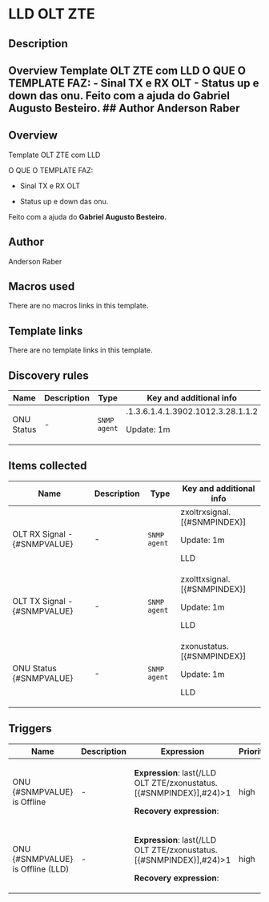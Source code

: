 # LLD OLT ZTE

## Description

## Overview Template OLT ZTE com LLD O QUE O TEMPLATE FAZ: - Sinal TX e RX OLT - Status up e down das onu. Feito com a ajuda do **Gabriel Augusto Besteiro.** ## Author Anderson Raber 

## Overview

Template OLT ZTE com LLD


 


O QUE O TEMPLATE FAZ:


 


- Sinal TX e RX OLT


- Status up e down das onu.


 


Feito com a ajuda do **Gabriel Augusto Besteiro.**



## Author

Anderson Raber

## Macros used

There are no macros links in this template.

## Template links

There are no template links in this template.

## Discovery rules

|Name|Description|Type|Key and additional info|
|----|-----------|----|----|
|ONU Status|<p>-</p>|`SNMP agent`|.1.3.6.1.4.1.3902.1012.3.28.1.1.2<p>Update: 1m</p>|
## Items collected

|Name|Description|Type|Key and additional info|
|----|-----------|----|----|
|OLT RX Signal - {#SNMPVALUE}|<p>-</p>|`SNMP agent`|zxoltrxsignal.[{#SNMPINDEX}]<p>Update: 1m</p><p>LLD</p>|
|OLT TX Signal - {#SNMPVALUE}|<p>-</p>|`SNMP agent`|zxolttxsignal.[{#SNMPINDEX}]<p>Update: 1m</p><p>LLD</p>|
|ONU Status {#SNMPVALUE}|<p>-</p>|`SNMP agent`|zxonustatus.[{#SNMPINDEX}]<p>Update: 1m</p><p>LLD</p>|
## Triggers

|Name|Description|Expression|Priority|
|----|-----------|----------|--------|
|ONU {#SNMPVALUE} is Offline|<p>-</p>|<p>**Expression**: last(/LLD OLT ZTE/zxonustatus.[{#SNMPINDEX}],#24)>1</p><p>**Recovery expression**: </p>|high|
|ONU {#SNMPVALUE} is Offline (LLD)|<p>-</p>|<p>**Expression**: last(/LLD OLT ZTE/zxonustatus.[{#SNMPINDEX}],#24)>1</p><p>**Recovery expression**: </p>|high|
